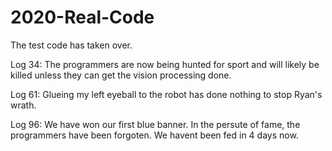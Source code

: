 # 2020-Real-Code
The test code has taken over.

Log 34: The programmers are now being hunted for sport and will likely be killed unless they can get the vision processing done.

Log 61: Glueing my left eyeball to the robot has done nothing to stop Ryan's wrath.

Log 96: We have won our first blue banner. In the persute of fame, the programmers have been forgoten. We havent been fed in 4 days now.
